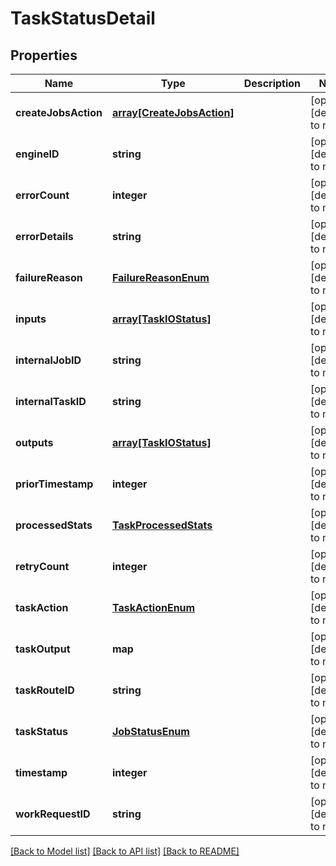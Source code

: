# TaskStatusDetail

## Properties
Name | Type | Description | Notes
------------ | ------------- | ------------- | -------------
**createJobsAction** | [**array[CreateJobsAction]**](CreateJobsAction.md) |  | [optional] [default to null]
**engineID** | **string** |  | [optional] [default to null]
**errorCount** | **integer** |  | [optional] [default to null]
**errorDetails** | **string** |  | [optional] [default to null]
**failureReason** | [**FailureReasonEnum**](FailureReasonEnum.md) |  | [optional] [default to null]
**inputs** | [**array[TaskIOStatus]**](TaskIOStatus.md) |  | [optional] [default to null]
**internalJobID** | **string** |  | [optional] [default to null]
**internalTaskID** | **string** |  | [optional] [default to null]
**outputs** | [**array[TaskIOStatus]**](TaskIOStatus.md) |  | [optional] [default to null]
**priorTimestamp** | **integer** |  | [optional] [default to null]
**processedStats** | [**TaskProcessedStats**](TaskProcessedStats.md) |  | [optional] [default to null]
**retryCount** | **integer** |  | [optional] [default to null]
**taskAction** | [**TaskActionEnum**](TaskActionEnum.md) |  | [optional] [default to null]
**taskOutput** | **map** |  | [optional] [default to null]
**taskRouteID** | **string** |  | [optional] [default to null]
**taskStatus** | [**JobStatusEnum**](JobStatusEnum.md) |  | [optional] [default to null]
**timestamp** | **integer** |  | [optional] [default to null]
**workRequestID** | **string** |  | [optional] [default to null]

[[Back to Model list]](../README.md#documentation-for-models) [[Back to API list]](../README.md#documentation-for-api-endpoints) [[Back to README]](../README.md)


